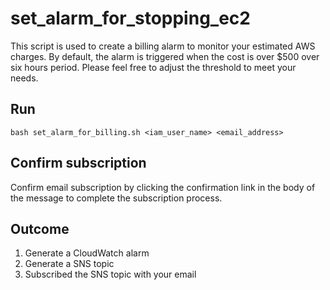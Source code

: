 # set_alarm_for_stopping_ec2
This script is used to create a billing alarm to monitor your estimated AWS charges.
By default, the alarm is triggered when the cost is over $500 over six hours period.
Please feel free to adjust the threshold to meet your needs.

## Run
```
bash set_alarm_for_billing.sh <iam_user_name> <email_address>
```

## Confirm subscription
Confirm email subscription by clicking the confirmation link
in the body of the message to complete the subscription process.

## Outcome
1) Generate a CloudWatch alarm
2) Generate a SNS topic
3) Subscribed the SNS topic with your email

